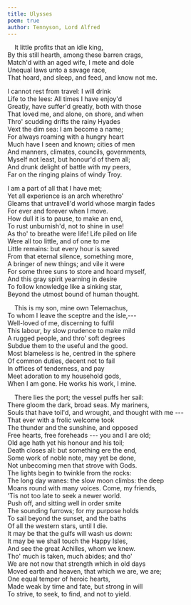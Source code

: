 ```yaml
---
title: Ulysses
poem: true
author: Tennyson, Lord Alfred
---
```

&nbsp;&nbsp;&nbsp; It little profits that an idle king,  
By this still hearth, among these barren crags,  
Match'd with an aged wife, I mete and dole  
Unequal laws unto a savage race,  
That hoard, and sleep, and feed, and know not me.  

I cannot rest from travel: I will drink  
Life to the lees: All times I have enjoy'd  
Greatly, have suffer'd greatly, both with those  
That loved me, and alone, on shore, and when  
Thro' scudding drifts the rainy Hyades  
Vext the dim sea: I am become a name;  
For always roaming with a hungry heart  
Much have I seen and known; cities of men  
And manners, climates, councils, governments,  
Myself not least, but honour'd of them all;  
And drunk delight of battle with my peers,  
Far on the ringing plains of windy Troy.  

I am a part of all that I have met;  
Yet all experience is an arch wherethro'  
Gleams that untravell'd world whose margin fades  
For ever and forever when I move.  
How dull it is to pause, to make an end,  
To rust unburnish'd, not to shine in use!  
As tho' to breathe were life! Life piled on life  
Were all too little, and of one to me  
Little remains: but every hour is saved  
From that eternal silence, something more,  
A bringer of new things; and vile it were  
For some three suns to store and hoard myself,  
And this gray spirit yearning in desire  
To follow knowledge like a sinking star,  
Beyond the utmost bound of human thought.  

&nbsp;&nbsp;&nbsp; This is my son, mine own Telemachus,  
To whom I leave the sceptre and the isle,---  
Well-loved of me, discerning to fulfil  
This labour, by slow prudence to make mild  
A rugged people, and thro' soft degrees  
Subdue them to the useful and the good.  
Most blameless is he, centred in the sphere  
Of common duties, decent not to fail  
In offices of tenderness, and pay  
Meet adoration to my household gods,  
When I am gone. He works his work, I mine.  

&nbsp;&nbsp;&nbsp; There lies the port; the vessel puffs her sail:  
There gloom the dark, broad seas. My mariners,  
Souls that have toil'd, and wrought, and thought with me ---  
That ever with a frolic welcome took  
The thunder and the sunshine, and opposed  
Free hearts, free foreheads --- you and I are old;  
Old age hath yet his honour and his toil;  
Death closes all: but something ere the end,  
Some work of noble note, may yet be done,  
Not unbecoming men that strove with Gods.  
The lights begin to twinkle from the rocks:  
The long day wanes: the slow moon climbs: the deep  
Moans round with many voices. Come, my friends,  
'Tis not too late to seek a newer world.  
Push off, and sitting well in order smite  
The sounding furrows; for my purpose holds  
To sail beyond the sunset, and the baths  
Of all the western stars, until I die.  
It may be that the gulfs will wash us down:  
It may be we shall touch the Happy Isles,  
And see the great Achilles, whom we knew.  
Tho' much is taken, much abides; and tho'  
We are not now that strength which in old days  
Moved earth and heaven, that which we are, we are;  
One equal temper of heroic hearts,  
Made weak by time and fate, but strong in will  
To strive, to seek, to find, and not to yield.

